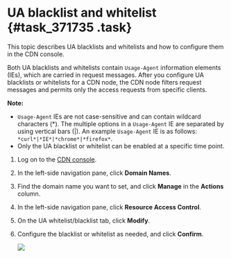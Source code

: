 # UA blacklist and whitelist {#task_371735 .task}

This topic describes UA blacklists and whitelists and how to configure them in the CDN console.

Both UA blacklists and whitelists contain `Usage-Agent` information elements \(IEs\), which are carried in request messages. After you configure UA blacklists or whitelists for a CDN node, the CDN node filters request messages and permits only the access requests from specific clients.

**Note:** 

-   `Usage-Agent` IEs are not case-sensitive and can contain wildcard characters \(\*\). The multiple options in a `Usage-Agent` IE are separated by using vertical bars \(|\). An example `Usage-Agent` IE is as follows: `*curl*|*IE*|*chrome*|*firefox*`.
-   Only the UA blacklist or whitelist can be enabled at a specific time point.

1.  Log on to the [CDN console](https://cdn.console.aliyun.com/overview).
2.  In the left-side navigation pane, click **Domain Names**.
3.  Find the domain name you want to set, and click **Manage** in the **Actions** column.
4.  In the left-side navigation pane, click **Resource Access Control**.
5.  On the UA whitelist/blacklist tab, click **Modify**.
6.  Configure the blacklist or whitelist as needed, and click **Confirm**. 

    ![](http://static-aliyun-doc.oss-cn-hangzhou.aliyuncs.com/assets/img/301857/156047551748023_en-US.png)


